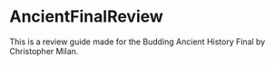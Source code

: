 # AncientFinalReview
This is a review guide made for the Budding Ancient History Final by Christopher Milan.
